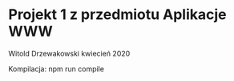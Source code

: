 # Projekt 1 z przedmiotu Aplikacje WWW
Witold Drzewakowski
kwiecień 2020

Kompilacja:
 npm run compile
